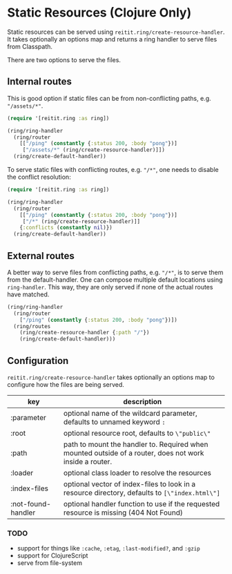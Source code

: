 # Static Resources (Clojure Only)

Static resources can be served using `reitit.ring/create-resource-handler`. It takes optionally an options map and returns a ring handler to serve files from Classpath.

There are two options to serve the files.

## Internal routes

This is good option if static files can be from non-conflicting paths, e.g. `"/assets/*"`.

```clj
(require '[reitit.ring :as ring])

(ring/ring-handler
  (ring/router
    [["/ping" (constantly {:status 200, :body "pong"})]
     ["/assets/*" (ring/create-resource-handler)]])
  (ring/create-default-handler))
```

To serve static files with conflicting routes, e.g. `"/*"`, one needs to disable the conflict resolution:

```clj
(require '[reitit.ring :as ring])

(ring/ring-handler
  (ring/router
    [["/ping" (constantly {:status 200, :body "pong"})]
     ["/*" (ring/create-resource-handler)]]
    {:conflicts (constantly nil)})
  (ring/create-default-handler))
```

## External routes

A better way to serve files from conflicting paths, e.g. `"/*"`, is to serve them from the default-handler. One can compose multiple default locations using `ring-handler`. This way, they are only served if none of the actual routes have matched.

```clj
(ring/ring-handler
  (ring/router
    ["/ping" (constantly {:status 200, :body "pong"})])
  (ring/routes
    (ring/create-resource-handler {:path "/"})
    (ring/create-default-handler)))
```

## Configuration

`reitit.ring/create-resource-handler` takes optionally an options map to configure how the files are being served.

| key              | description |
| -----------------|-------------|
| :parameter         | optional name of the wildcard parameter, defaults to unnamed keyword `:`
| :root              | optional resource root, defaults to `\"public\"`
| :path              | path to mount the handler to. Required when mounted outside of a router, does not work inside a router.
| :loader            | optional class loader to resolve the resources
| :index-files       | optional vector of index-files to look in a resource directory, defaults to `[\"index.html\"]`
| :not-found-handler | optional handler function to use if the requested resource is missing (404 Not Found)



### TODO

* support for things like `:cache`, `:etag`, `:last-modified?`, and `:gzip`
* support for ClojureScript
* serve from file-system

